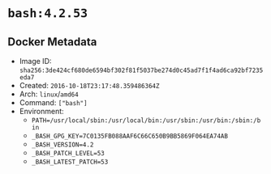 # `bash:4.2.53`

## Docker Metadata

- Image ID: `sha256:3de424cf680de6594bf302f81f5037be274d0c45ad7f1f4ad6ca92bf7235eda7`
- Created: `2016-10-18T23:17:48.359486364Z`
- Arch: `linux`/`amd64`
- Command: `["bash"]`
- Environment:
  - `PATH=/usr/local/sbin:/usr/local/bin:/usr/sbin:/usr/bin:/sbin:/bin`
  - `_BASH_GPG_KEY=7C0135FB088AAF6C66C650B9BB5869F064EA74AB`
  - `_BASH_VERSION=4.2`
  - `_BASH_PATCH_LEVEL=53`
  - `_BASH_LATEST_PATCH=53`
